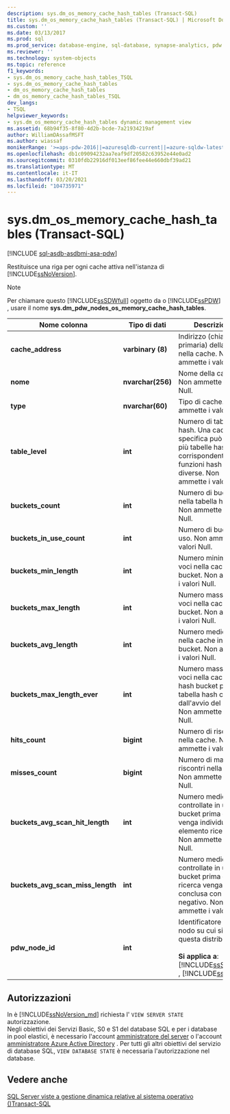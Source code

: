 ```yaml
---
description: sys.dm_os_memory_cache_hash_tables (Transact-SQL)
title: sys.dm_os_memory_cache_hash_tables (Transact-SQL) | Microsoft Docs
ms.custom: ''
ms.date: 03/13/2017
ms.prod: sql
ms.prod_service: database-engine, sql-database, synapse-analytics, pdw
ms.reviewer: ''
ms.technology: system-objects
ms.topic: reference
f1_keywords:
- sys.dm_os_memory_cache_hash_tables_TSQL
- sys.dm_os_memory_cache_hash_tables
- dm_os_memory_cache_hash_tables
- dm_os_memory_cache_hash_tables_TSQL
dev_langs:
- TSQL
helpviewer_keywords:
- sys.dm_os_memory_cache_hash_tables dynamic management view
ms.assetid: 68b94f35-8f80-4d2b-bcde-7a21934219af
author: WilliamDAssafMSFT
ms.author: wiassaf
monikerRange: '>=aps-pdw-2016||=azuresqldb-current||=azure-sqldw-latest||>=sql-server-2016||>=sql-server-linux-2017||=azuresqldb-mi-current'
ms.openlocfilehash: db1c09094232aa7eaf9df20582c63952e44e0ad2
ms.sourcegitcommit: 0310fdb22916df013eef86fee44e660dbf39ad21
ms.translationtype: MT
ms.contentlocale: it-IT
ms.lasthandoff: 03/20/2021
ms.locfileid: "104735971"
---
```

# <a name="sysdm_os_memory_cache_hash_tables-transact-sql"></a>sys.dm_os_memory_cache_hash_tables (Transact-SQL)
[!INCLUDE [sql-asdb-asdbmi-asa-pdw](../../includes/applies-to-version/sql-asdb-asdbmi-asa-pdw.md)]

  Restituisce una riga per ogni cache attiva nell'istanza di [!INCLUDE[ssNoVersion](../../includes/ssnoversion-md.md)].  
  
> [!NOTE]  
>  Per chiamare questo [!INCLUDE[ssSDWfull](../../includes/sssdwfull-md.md)] oggetto da o [!INCLUDE[ssPDW](../../includes/sspdw-md.md)] , usare il nome **sys.dm_pdw_nodes_os_memory_cache_hash_tables**.  
  
|Nome colonna|Tipo di dati|Descrizione|  
|-----------------|---------------|-----------------|  
|**cache_address**|**varbinary (8)**|Indirizzo (chiave primaria) della voce nella cache. Non ammette i valori Null.|  
|**nome**|**nvarchar(256)**|Nome della cache. Non ammette i valori Null.|  
|**type**|**nvarchar(60)**|Tipo di cache. Non ammette i valori Null.|  
|**table_level**|**int**|Numero di tabella hash. Una cache specifica può avere più tabelle hash corrispondenti a funzioni hash diverse. Non ammette i valori Null.|  
|**buckets_count**|**int**|Numero di bucket nella tabella hash. Non ammette i valori Null.|  
|**buckets_in_use_count**|**int**|Numero di bucket in uso. Non ammette i valori Null.|  
|**buckets_min_length**|**int**|Numero minimo di voci nella cache in un bucket. Non ammette i valori Null.|  
|**buckets_max_length**|**int**|Numero massimo di voci nella cache in un bucket. Non ammette i valori Null.|  
|**buckets_avg_length**|**int**|Numero medio di voci nella cache in ogni bucket. Non ammette i valori Null.|  
|**buckets_max_length_ever**|**int**|Numero massimo di voci nella cache in un hash bucket per la tabella hash corrente dall'avvio del server. Non ammette i valori Null.|  
|**hits_count**|**bigint**|Numero di riscontri nella cache. Non ammette i valori Null.|  
|**misses_count**|**bigint**|Numero di mancati riscontri nella cache. Non ammette i valori Null.|  
|**buckets_avg_scan_hit_length**|**int**|Numero medio di voci controllate in un bucket prima che venga individuato un elemento ricercato. Non ammette i valori Null.|  
|**buckets_avg_scan_miss_length**|**int**|Numero medio di voci controllate in un bucket prima che la ricerca venga conclusa con esito negativo. Non ammette i valori Null.|  
|**pdw_node_id**|**int**|Identificatore del nodo su cui si trova questa distribuzione.<br /><br /> **Si applica a**: [!INCLUDE[ssSDWfull](../../includes/sssdwfull-md.md)] , [!INCLUDE[ssPDW](../../includes/sspdw-md.md)]|  
  
## <a name="permissions"></a>Autorizzazioni 

In è [!INCLUDE[ssNoVersion_md](../../includes/ssnoversion-md.md)] richiesta l' `VIEW SERVER STATE` autorizzazione.   
Negli obiettivi dei Servizi Basic, S0 e S1 del database SQL e per i database in pool elastici, è necessario l'account [amministratore del server](/azure/azure-sql/database/logins-create-manage#existing-logins-and-user-accounts-after-creating-a-new-database) o l'account [amministratore Azure Active Directory](/azure/azure-sql/database/authentication-aad-overview#administrator-structure) . Per tutti gli altri obiettivi del servizio di database SQL, `VIEW DATABASE STATE` è necessaria l'autorizzazione nel database.   

## <a name="see-also"></a>Vedere anche  
 
  [SQL Server viste a gestione dinamica relative al sistema operativo &#40;&#41;Transact-SQL ](../../relational-databases/system-dynamic-management-views/sql-server-operating-system-related-dynamic-management-views-transact-sql.md)  
  
